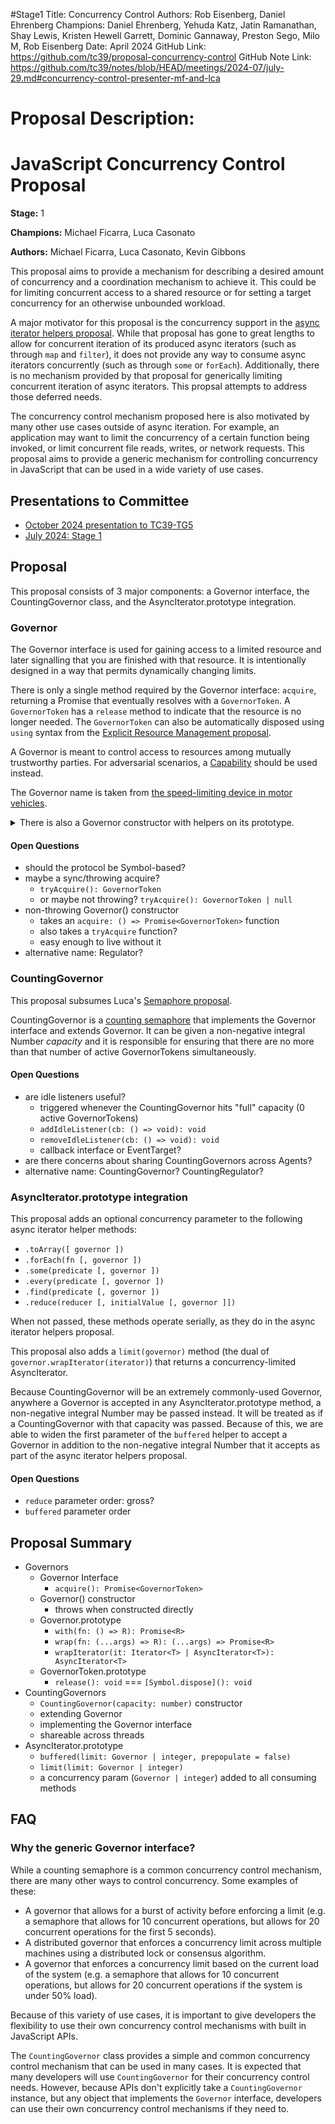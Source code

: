#Stage1
Title: Concurrency Control
Authors: Rob Eisenberg, Daniel Ehrenberg
Champions: Daniel Ehrenberg, Yehuda Katz, Jatin Ramanathan, Shay Lewis, Kristen Hewell Garrett, Dominic Gannaway, Preston Sego, Milo M, Rob Eisenberg
Date: April 2024
GitHub Link: https://github.com/tc39/proposal-concurrency-control
GitHub Note Link: https://github.com/tc39/notes/blob/HEAD/meetings/2024-07/july-29.md#concurrency-control-presenter-mf-and-lca

# Proposal Description:
JavaScript Concurrency Control Proposal
=======================================

**Stage:** 1

**Champions:** Michael Ficarra, Luca Casonato

**Authors:** Michael Ficarra, Luca Casonato, Kevin Gibbons

This proposal aims to provide a mechanism for describing a desired amount of concurrency and a coordination mechanism to achieve it. This could be for limiting concurrent access to a shared resource or for setting a target concurrency for an otherwise unbounded workload.

A major motivator for this proposal is the concurrency support in the [async iterator helpers proposal](https://github.com/tc39/proposal-async-iterator-helpers). While that proposal has gone to great lengths to allow for concurrent iteration of its produced async iterators (such as through `map` and `filter`), it does not provide any way to consume async iterators concurrently (such as through `some` or `forEach`). Additionally, there is no mechanism provided by that proposal for generically limiting concurrent iteration of async iterators. This propsal attempts to address those deferred needs.

The concurrency control mechanism proposed here is also motivated by many other use cases outside of async iteration. For example, an application may want to limit the concurrency of a certain function being invoked, or limit concurrent file reads, writes, or network requests. This proposal aims to provide a generic mechanism for controlling concurrency in JavaScript that can be used in a wide variety of use cases.

## Presentations to Committee

- [October 2024 presentation to TC39-TG5](https://docs.google.com/presentation/d/1Pf0s8XXVCxlERmJU_YZY6YwEULXDS_HaBH3zuMUyrPo)
- [July 2024: Stage 1](https://docs.google.com/presentation/d/1rLIzouj1zTr4KdjNrYMZt-FbvEGMPmVeJ8HjOtB6wOU)

## Proposal

This proposal consists of 3 major components: a Governor interface, the CountingGovernor class, and the AsyncIterator.prototype integration.

### Governor

The Governor interface is used for gaining access to a limited resource and later signalling that you are finished with that resource. It is intentionally designed in a way that permits dynamically changing limits.

There is only a single method required by the Governor interface: `acquire`, returning a Promise that eventually resolves with a `GovernorToken`. A `GovernorToken` has a `release` method to indicate that the resource is no longer needed. The `GovernorToken` can also be automatically disposed using `using` syntax from the [Explicit Resource Management proposal](https://github.com/tc39/proposal-explicit-resource-management).

A Governor is meant to control access to resources among mutually trustworthy parties. For adversarial scenarios, a [Capability](https://gist.github.com/michaelficarra/415941f94ed2249b5322d077aeaa6f96) should be used instead.

The Governor name is taken from [the speed-limiting device in motor vehicles](https://en.wikipedia.org/wiki/Governor_%28device%29).

<details>
<summary>
There is also a Governor constructor with helpers on its prototype.
</summary>

The constructor unconditionally throws when it is the `new.target`. To make the helpers available, a concrete Governor can be implemented as follows:

```js
const someGovernor = {
  __proto__: Governor.prototype,
  acquire() {
    // ...
  },
};
```

The `with(fn: () => R): Promise<R>` helper takes a function and automatically acquires/releases a GovernorToken. An approximation:

```js
Governor.prototype.with = async (fn) => {
  using void = await this.acquire();
  return await fn();
};
```

The `wrap(fn: (...args) => R): (...args) => Promise<R>` helper takes a function and returns a function with the same behaviour but limited in its concurrency by this Governor. An approximation:

```js
Governor.prototype.wrap = fn => {
  const governor = this;
  return async function() {
    using void = await governor.acquire();
    return await fn.apply(this, arguments);
  };
};
```

Similarly, `wrapIterator(it: Iterator<T> | AsyncIterator<T>): AsyncIterator<T>` takes an Iterator or AsyncIterator and returns an AsyncIterator that yields the same values but limited in concurrency by this Governor.
</details>

#### Open Questions

- should the protocol be Symbol-based?
- maybe a sync/throwing acquire?
  - `tryAcquire(): GovernorToken`
  - or maybe not throwing? `tryAcquire(): GovernorToken | null`
- non-throwing Governor() constructor
  - takes an `acquire: () => Promise<GovernorToken>` function
  - also takes a `tryAcquire` function?
  - easy enough to live without it
- alternative name: Regulator?

### CountingGovernor

This proposal subsumes Luca's [Semaphore proposal](https://github.com/lucacasonato/proposal-semaphore).

CountingGovernor is a [counting semaphore](https://en.wikipedia.org/wiki/Semaphore_%28programming%29) that implements the Governor interface and extends Governor. It can be given a non-negative integral Number *capacity* and it is responsible for ensuring that there are no more than that number of active GovernorTokens simultaneously.

#### Open Questions

- are idle listeners useful?
  - triggered whenever the CountingGovernor hits "full" capacity (0 active GovernorTokens)
  - `addIdleListener(cb: () => void): void`
  - `removeIdleListener(cb: () => void): void`
  - callback interface or EventTarget?
- are there concerns about sharing CountingGovernors across Agents?
- alternative name: CountingGovernor? CountingRegulator?

### AsyncIterator.prototype integration

This proposal adds an optional concurrency parameter to the following async iterator helper methods:

- `.toArray([ governor ])`
- `.forEach(fn [, governor ])`
- `.some(predicate [, governor ])`
- `.every(predicate [, governor ])`
- `.find(predicate [, governor ])`
- `.reduce(reducer [, initialValue [, governor ]])`

When not passed, these methods operate serially, as they do in the async iterator helpers proposal.

This proposal also adds a `limit(governor)` method (the dual of `governor.wrapIterator(iterator)`) that returns a concurrency-limited AsyncIterator.

Because CountingGovernor will be an extremely commonly-used Governor, anywhere a Governor is accepted in any AsyncIterator.prototype method, a non-negative integral Number may be passed instead. It will be treated as if a CountingGovernor with that capacity was passed. Because of this, we are able to widen the first parameter of the `buffered` helper to accept a Governor in addition to the non-negative integral Number that it accepts as part of the async iterator helpers proposal.

#### Open Questions

- `reduce` parameter order: gross?
- `buffered` parameter order

## Proposal Summary

- Governors
  - Governor Interface
    - `acquire(): Promise<GovernorToken>`
  - Governor() constructor
    - throws when constructed directly
  - Governor.prototype
    - `with(fn: () => R): Promise<R>`
    - `wrap(fn: (...args) => R): (...args) => Promise<R>`
    - `wrapIterator(it: Iterator<T> | AsyncIterator<T>): AsyncIterator<T>`
  - GovernorToken.prototype
    - `release(): void` === `[Symbol.dispose](): void`
- CountingGovernors
  - `CountingGovernor(capacity: number)` constructor
  - extending Governor
  - implementing the Governor interface
  - shareable across threads
- AsyncIterator.prototype
  - `buffered(limit: Governor | integer, prepopulate = false)`
  - `limit(limit: Governor | integer)`
  - a concurrency param (`Governor | integer`) added to all consuming methods


## FAQ

### Why the generic Governor interface?

While a counting semaphore is a common concurrency control mechanism, there are many other ways to control concurrency. Some examples of these:

- A governor that allows for a burst of activity before enforcing a limit (e.g. a semaphore that allows for 10 concurrent operations, but allows for 20 concurrent operations for the first 5 seconds).
- A distributed governor that enforces a concurrency limit across multiple machines using a distributed lock or consensus algorithm.
- A governor that enforces a concurrency limit based on the current load of the system (e.g. a semaphore that allows for 10 concurrent operations, but allows for 20 concurrent operations if the system is under 50% load).

Because of this variety of use cases, it is important to give developers the flexibility to use their own concurrency control mechanisms with built in JavaScript APIs.

The `CountingGovernor` class provides a simple and common concurrency control mechanism that can be used in many cases. It is expected that many developers will use `CountingGovernor` for their concurrency control needs. However, because APIs don't explicitly take a `CountingGovernor` instance, but any object that implements the `Governor` interface, developers can use their own concurrency control mechanisms if they need to.
